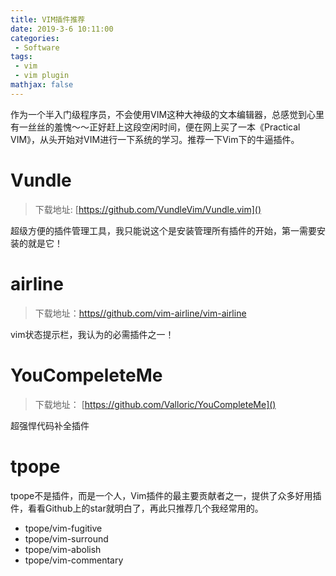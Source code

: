 ```yaml
---
title: VIM插件推荐 
date: 2019-3-6 10:11:00
categories:
 - Software
tags: 
 - vim
 - vim plugin
mathjax: false
---
```


作为一个半入门级程序员，不会使用VIM这种大神级的文本编辑器，总感觉到心里有一丝丝的羞愧～～正好赶上这段空闲时间，便在网上买了一本《Practical VIM》，从头开始对VIM进行一下系统的学习。推荐一下Vim下的牛逼插件。

# Vundle
> 下载地址: [https://github.com/VundleVim/Vundle.vim]()
> 
超级方便的插件管理工具，我只能说这个是安装管理所有插件的开始，第一需要安装的就是它！

# airline
> 下载地址：[https//github.com/vim-airline/vim-airline]()

vim状态提示栏，我认为的必需插件之一！

# YouCompeleteMe
> 下载地址： [https://github.com/Valloric/YouCompleteMe]()

超强悍代码补全插件

# tpope
 
tpope不是插件，而是一个人，Vim插件的最主要贡献者之一，提供了众多好用插件，看看Github上的star就明白了，再此只推荐几个我经常用的。

- tpope/vim-fugitive
- tpope/vim-surround
- tpope/vim-abolish
- tpope/vim-commentary